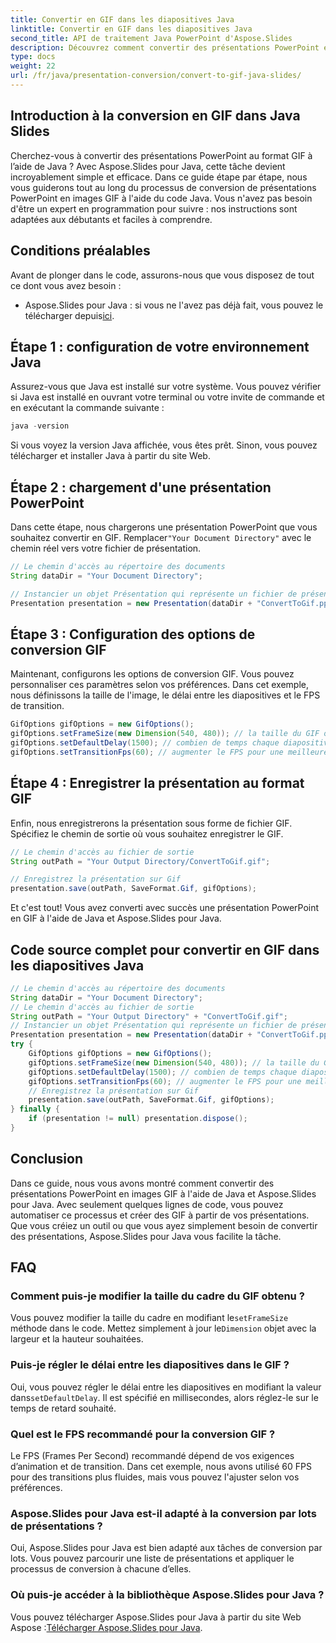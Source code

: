 ```yaml
---
title: Convertir en GIF dans les diapositives Java
linktitle: Convertir en GIF dans les diapositives Java
second_title: API de traitement Java PowerPoint d'Aspose.Slides
description: Découvrez comment convertir des présentations PowerPoint en images GIF en Java avec Aspose.Slides. Guide simple étape par étape pour une conversion transparente.
type: docs
weight: 22
url: /fr/java/presentation-conversion/convert-to-gif-java-slides/
---
```


## Introduction à la conversion en GIF dans Java Slides

Cherchez-vous à convertir des présentations PowerPoint au format GIF à l’aide de Java ? Avec Aspose.Slides pour Java, cette tâche devient incroyablement simple et efficace. Dans ce guide étape par étape, nous vous guiderons tout au long du processus de conversion de présentations PowerPoint en images GIF à l'aide du code Java. Vous n'avez pas besoin d'être un expert en programmation pour suivre : nos instructions sont adaptées aux débutants et faciles à comprendre.

## Conditions préalables

Avant de plonger dans le code, assurons-nous que vous disposez de tout ce dont vous avez besoin :

-  Aspose.Slides pour Java : si vous ne l'avez pas déjà fait, vous pouvez le télécharger depuis[ici](https://releases.aspose.com/slides/java/).

## Étape 1 : configuration de votre environnement Java

Assurez-vous que Java est installé sur votre système. Vous pouvez vérifier si Java est installé en ouvrant votre terminal ou votre invite de commande et en exécutant la commande suivante :

```java
java -version
```

Si vous voyez la version Java affichée, vous êtes prêt. Sinon, vous pouvez télécharger et installer Java à partir du site Web.

## Étape 2 : chargement d'une présentation PowerPoint

 Dans cette étape, nous chargerons une présentation PowerPoint que vous souhaitez convertir en GIF. Remplacer`"Your Document Directory"` avec le chemin réel vers votre fichier de présentation.

```java
// Le chemin d'accès au répertoire des documents
String dataDir = "Your Document Directory";

// Instancier un objet Présentation qui représente un fichier de présentation
Presentation presentation = new Presentation(dataDir + "ConvertToGif.pptx");
```

## Étape 3 : Configuration des options de conversion GIF

Maintenant, configurons les options de conversion GIF. Vous pouvez personnaliser ces paramètres selon vos préférences. Dans cet exemple, nous définissons la taille de l'image, le délai entre les diapositives et le FPS de transition.

```java
GifOptions gifOptions = new GifOptions();
gifOptions.setFrameSize(new Dimension(540, 480)); // la taille du GIF obtenu
gifOptions.setDefaultDelay(1500); // combien de temps chaque diapositive sera affichée jusqu'à ce qu'elle passe à la suivante
gifOptions.setTransitionFps(60); // augmenter le FPS pour une meilleure qualité d'animation de transition
```

## Étape 4 : Enregistrer la présentation au format GIF

Enfin, nous enregistrerons la présentation sous forme de fichier GIF. Spécifiez le chemin de sortie où vous souhaitez enregistrer le GIF.

```java
// Le chemin d'accès au fichier de sortie
String outPath = "Your Output Directory/ConvertToGif.gif";

// Enregistrez la présentation sur Gif
presentation.save(outPath, SaveFormat.Gif, gifOptions);
```

Et c'est tout! Vous avez converti avec succès une présentation PowerPoint en GIF à l'aide de Java et Aspose.Slides pour Java.

## Code source complet pour convertir en GIF dans les diapositives Java

```java
// Le chemin d'accès au répertoire des documents
String dataDir = "Your Document Directory";
// Le chemin d'accès au fichier de sortie
String outPath = "Your Output Directory" + "ConvertToGif.gif";
// Instancier un objet Présentation qui représente un fichier de présentation
Presentation presentation = new Presentation(dataDir + "ConvertToGif.pptx");
try {
	GifOptions gifOptions = new GifOptions();
	gifOptions.setFrameSize(new Dimension(540, 480)); // la taille du GIF obtenu
	gifOptions.setDefaultDelay(1500); // combien de temps chaque diapositive sera affichée jusqu'à ce qu'elle passe à la suivante
	gifOptions.setTransitionFps(60); // augmenter le FPS pour une meilleure qualité d'animation de transition
	// Enregistrez la présentation sur Gif
	presentation.save(outPath, SaveFormat.Gif, gifOptions);
} finally {
	if (presentation != null) presentation.dispose();
}
```

## Conclusion

Dans ce guide, nous vous avons montré comment convertir des présentations PowerPoint en images GIF à l'aide de Java et Aspose.Slides pour Java. Avec seulement quelques lignes de code, vous pouvez automatiser ce processus et créer des GIF à partir de vos présentations. Que vous créiez un outil ou que vous ayez simplement besoin de convertir des présentations, Aspose.Slides pour Java vous facilite la tâche.

## FAQ

### Comment puis-je modifier la taille du cadre du GIF obtenu ?

 Vous pouvez modifier la taille du cadre en modifiant le`setFrameSize` méthode dans le code. Mettez simplement à jour le`Dimension` objet avec la largeur et la hauteur souhaitées.

### Puis-je régler le délai entre les diapositives dans le GIF ?

 Oui, vous pouvez régler le délai entre les diapositives en modifiant la valeur dans`setDefaultDelay`. Il est spécifié en millisecondes, alors réglez-le sur le temps de retard souhaité.

### Quel est le FPS recommandé pour la conversion GIF ?

Le FPS (Frames Per Second) recommandé dépend de vos exigences d’animation et de transition. Dans cet exemple, nous avons utilisé 60 FPS pour des transitions plus fluides, mais vous pouvez l'ajuster selon vos préférences.

### Aspose.Slides pour Java est-il adapté à la conversion par lots de présentations ?

Oui, Aspose.Slides pour Java est bien adapté aux tâches de conversion par lots. Vous pouvez parcourir une liste de présentations et appliquer le processus de conversion à chacune d’elles.

### Où puis-je accéder à la bibliothèque Aspose.Slides pour Java ?

 Vous pouvez télécharger Aspose.Slides pour Java à partir du site Web Aspose :[Télécharger Aspose.Slides pour Java](https://releases.aspose.com/slides/java/).